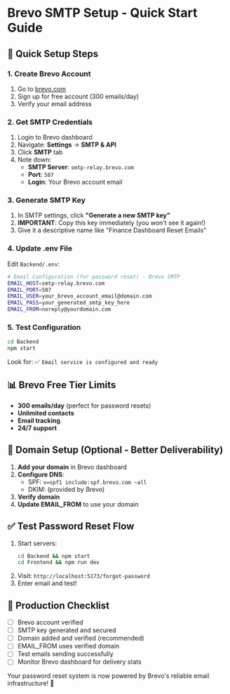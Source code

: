 # Brevo SMTP Setup - Quick Start Guide

## 🚀 Quick Setup Steps

### 1. Create Brevo Account
1. Go to [brevo.com](https://www.brevo.com)
2. Sign up for free account (300 emails/day)
3. Verify your email address

### 2. Get SMTP Credentials
1. Login to Brevo dashboard
2. Navigate: **Settings** → **SMTP & API**
3. Click **SMTP** tab
4. Note down:
   - **SMTP Server**: `smtp-relay.brevo.com`
   - **Port**: `587`
   - **Login**: Your Brevo account email

### 3. Generate SMTP Key
1. In SMTP settings, click **"Generate a new SMTP key"**
2. **IMPORTANT**: Copy this key immediately (you won't see it again!)
3. Give it a descriptive name like "Finance Dashboard Reset Emails"

### 4. Update .env File
Edit `Backend/.env`:

```bash
# Email Configuration (for password reset) - Brevo SMTP
EMAIL_HOST=smtp-relay.brevo.com
EMAIL_PORT=587
EMAIL_USER=your_brevo_account_email@domain.com
EMAIL_PASS=your_generated_smtp_key_here
EMAIL_FROM=noreply@yourdomain.com
```

### 5. Test Configuration
```bash
cd Backend
npm start
```

Look for: ✅ `Email service is configured and ready`

## 📊 Brevo Free Tier Limits
- **300 emails/day** (perfect for password resets)
- **Unlimited contacts**
- **Email tracking**
- **24/7 support**

## 🔧 Domain Setup (Optional - Better Deliverability)
1. **Add your domain** in Brevo dashboard
2. **Configure DNS**:
   - SPF: `v=spf1 include:spf.brevo.com ~all`
   - DKIM: (provided by Brevo)
3. **Verify domain**
4. **Update EMAIL_FROM** to use your domain

## ✅ Test Password Reset Flow
1. Start servers:
   ```bash
   cd Backend && npm start
   cd Frontend && npm run dev
   ```
2. Visit: `http://localhost:5173/forgot-password`
3. Enter email and test!

## 🎯 Production Checklist
- [ ] Brevo account verified
- [ ] SMTP key generated and secured
- [ ] Domain added and verified (recommended)
- [ ] EMAIL_FROM uses verified domain
- [ ] Test emails sending successfully
- [ ] Monitor Brevo dashboard for delivery stats

Your password reset system is now powered by Brevo's reliable email infrastructure! 🚀
